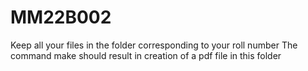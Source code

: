 # MM22B002
Keep all your files in the folder corresponding to your roll number
The command make should result in creation of a pdf file in this folder
